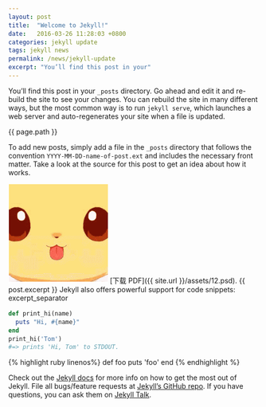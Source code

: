 ```yaml
---
layout: post
title:  "Welcome to Jekyll!"
date:   2016-03-26 11:28:03 +0800
categories: jekyll update
tags: jekyll news
permalink: /news/jekyll-update
excerpt: "You’ll find this post in your"
---
```

You’ll find this post in your `_posts` directory. Go ahead and edit it and re-build the site to see your changes. You can rebuild the site in many different ways, but the most common way is to run `jekyll serve`, which launches a web server and auto-regenerates your site when a file is updated.

{{ page.path }}

To add new posts, simply add a file in the `_posts` directory that follows the convention `YYYY-MM-DD-name-of-post.ext` and includes the necessary front matter. Take a look at the source for this post to get an idea about how it works.

![有帮助的截图](/assets/big.gif)
[下载 PDF]({{ site.url }}/assets/12.psd).
{{ post.excerpt }}
Jekyll also offers powerful support for code snippets:
excerpt_separator

```ruby
def print_hi(name)
  puts "Hi, #{name}"
end
print_hi('Tom')
#=> prints 'Hi, Tom' to STDOUT.
```

{% highlight ruby linenos%}
def foo
  puts 'foo'
end
{% endhighlight %}

Check out the [Jekyll docs][jekyll-docs] for more info on how to get the most out of Jekyll. File all bugs/feature requests at [Jekyll’s GitHub repo][jekyll-gh]. If you have questions, you can ask them on [Jekyll Talk][jekyll-talk].

[jekyll-docs]: http://jekyllrb.com/docs/home
[jekyll-gh]:   https://github.com/jekyll/jekyll
[jekyll-talk]: https://talk.jekyllrb.com/
